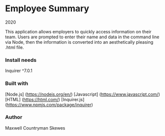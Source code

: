 # Employee Summary
2020

This application allows employers to quickly access information on their team. Users are prompted to enter their name and data in the command line via Node, then the information is converted into an aesthetically pleasing .html file.

### Install needs
Inquirer ^7.0.1

### Built with
[Node.js] (https://nodejs.org/en/)
[Javascript] (https://www.javascript.com/)
[HTML] (https://html.com/)
[Inquirer.js] (https://www.npmjs.com/package/inquirer)

### Author
Maxwell Countryman Skewes
